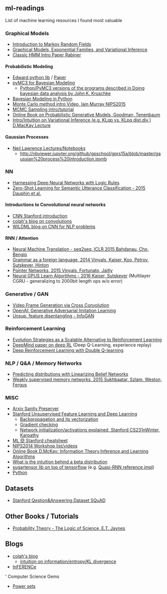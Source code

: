## ml-readings
List of machine learning resources I found most valuable 
 
### Graphical Models
- [Introduction to Markov Random Fields](http://www.cs.toronto.edu/~kyros/courses/2503/Handouts/Blake2011.pdf)
- [Graphical Models, Exponential Families, and Variational Inference](https://people.eecs.berkeley.edu/~wainwrig/Papers/WaiJor08_FTML.pdf)
- [Classic HMM Intro Paper Rabiner](http://www.cs.umb.edu/~rvetro/vetroBioComp/HMM/Rabiner1986%20An%20Introduction%20to%20Hidden%20Markov%20Models.pdf)

#### Probabilistic Modeling
- [Edward python lib](http://edwardlib.org) / [Paper](https://arxiv.org/pdf/1701.03757.pdf)
- [pyMC3 for Bayesian Modeling](https://github.com/pymc-devs/pymc3)
  - [Python/PyMC3 versions of the programs described in Doing bayesian data analysis by John K. Kruschke](https://github.com/aloctavodia/Doing_bayesian_data_analysis) 
- [Bayesian Modeling in Python](https://github.com/markdregan/Bayesian-Modelling-in-Python)
- [Monte Carlo method intro Video, Iain Murray NIPS2015](http://research.microsoft.com/apps/video/default.aspx?id=259575&l=i)
- [MCMC Sampling intro/tutorial](http://twiecki.github.io/blog/2015/11/10/mcmc-sampling/)
- [Online Book on Probabilistic Generative Models, Goodman, Tenenbaum](https://probmods.org)
- [Intro/Intuition on Variational Inference (e.g. KLqp vs. KLpq dist.div.) D.MacKay Lecture](http://videolectures.net/mackay_course_14/)

#### Gaussian Processes
- [Neil Lawrence Lectures/Notebooks](http://gpss.cc/)
  - http://nbviewer.jupyter.org/github/gpschool/gprs15a/blob/master/gaussian%20process%20introduction.ipynb

### NN
- [Harnessing Deep Neural Networks with Logic Rules](http://arxiv.org/abs/1603.06318)
- [Zero-Shot Learning for Semantic Utterance
Classification - 2015 Dauphin et al.](http://arxiv.org/pdf/1401.0509.pdf)

#### Introductions to Convolutional neural networks
- [CNN Stanford introduction](http://cs231n.github.io/convolutional-networks/#conv)
- [colah's blog on convolutions](http://colah.github.io/posts/2014-07-Understanding-Convolutions/)
- [WILDML blog on CNN for NLP problems](http://www.wildml.com/2015/11/understanding-convolutional-neural-networks-for-nlp/)

#### RNN / Attention
- [Neural Machine Translation - seq2seq, ICLR 2015 Bahdanau, Cho, Bengio](http://arxiv.org/abs/1409.0473v6)
- [Grammar as a foreign language, 2014 Vinyals, Kaiser, Koo, Petrov, Sutskever, Hinton](http://arxiv.org/abs/1412.7449)
- [Pointer Networks, 2015 Vinyals, Fortunato, Jaitly](http://arxiv.org/abs/1506.03134)
- [Neural GPUS Learn Algortihms - 2016 Kaiser, Sutskever](http://arxiv.org/pdf/1511.08228v3.pdf) (Multilayer CGRU - generalizing to 2000bit length ops w/o error)

### Generative / GAN
- [Video Frame Generation via Cross Convolution](https://github.com/tensorflow/models/tree/master/next_frame_prediction)
- [OpenAI: Generative Adversarial Imitation Learning](https://arxiv.org/pdf/1606.03476.pdf)
- [Unsup. feature disentangling - InfoGAN](https://github.com/openai/InfoGAN)

### Reinforcement Learning
- [Evolution Strategies as a Scalable Alternative to Reinforcement Learning](https://arxiv.org/abs/1703.03864)
- [DeepMind paper on deep RL](http://www.readcube.com/articles/10.1038%2Fnature14236?shared_access_token=Lo_2hFdW4MuqEcF3CVBZm9RgN0jAjWel9jnR3ZoTv0P5kedCCNjz3FJ2FhQCgXkApOr3ZSsJAldp-tw3IWgTseRnLpAc9xQq-vTA2Z5Ji9lg16_WvCy4SaOgpK5XXA6ecqo8d8J7l4EJsdjwai53GqKt-7JuioG0r3iV67MQIro74l6IxvmcVNKBgOwiMGi8U0izJStLpmQp6Vmi_8Lw_A%3D%3D) (Deep Q-Learning, experience replay) 
- [Deep Reinforcement Learning with Double Q-learning](http://arxiv.org/abs/1509.06461)

### NLP / Q&A / Memory Networks
- [Predicting distributions with Linearizing Belief Networks](http://arxiv.org/abs/1511.05622)
- [Weakly supervised memory networks, 2015 Sukhbaatar, Szlam, Weston, Fergus](http://arxiv.org/abs/1503.08895)

### MISC
- [Arxiv Sanity Preserver](http://www.arxiv-sanity.com/)
- [Stanford Unsupervised Feature Learning and Deep Learning](http://ufldl.stanford.edu/wiki/index.php/UFLDL_Tutorial) 
  - [Backpropagation and its vectorization](http://ufldl.stanford.edu/wiki/index.php/Backpropagation_Algorithm)
  - [Gradient checking](http://ufldl.stanford.edu/wiki/index.php/Gradient_checking_and_advanced_optimization)
  - [Network initialization/activations explained, Stanford CS231nWinter, Karpathy](https://www.youtube.com/watch?v=gYpoJMlgyXA)
- [ML @ Stanford cheatsheet](http://christiansch.github.io/machine-learning-cheat-sheet/index.html)
- [NIPS2014 Workshop list/videos](https://nips.cc/Conferences/2014/Schedule?type=Workshop)
- [Online Book D.McKay: Information Theory,Inference,and Learning Algorithms](http://www.inference.phy.cam.ac.uk/itprnn/book.pdf)
- [What is the intuition behind a beta distribution](http://stats.stackexchange.com/questions/47771/what-is-the-intuition-behind-beta-distribution)
- [sugartensor lib on top of tensorflow](https://github.com/buriburisuri/sugartensor) (e.g. [Quasi-RNN reference impl](https://github.com/Kyubyong/quasi-rnn))
- [Python](http://www.cs.ubc.ca/~nando/540-2013/python.html)


## Datasets
- [Stanford Qestion&Answering Dataset SQuAD](https://rajpurkar.github.io/SQuAD-explorer/)

## Other Books / Tutorials
- [Probability Theory - The Logic of Science, E.T. Jaynes](http://www.med.mcgill.ca/epidemiology/hanley/bios601/GaussianModel/JaynesProbabilityTheory.pdf)

## Blogs
- [colah's blog](http://colah.github.io/)
  - [intuition on information/entropy/KL divergence](http://colah.github.io/posts/2015-09-Visual-Information)
- [InFERENCe](http://www.inference.vc/)

' Computer Science Gems
- [Power sets](http://sevko.io/articles/power-set-algorithms/)

